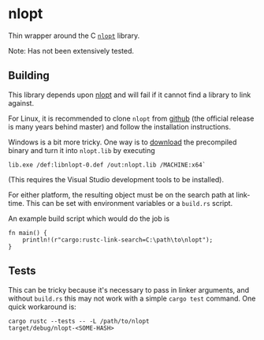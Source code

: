 # nlopt

Thin wrapper around the C [`nlopt`](https://nlopt.readthedocs.io/en/latest/) library.

Note: Has not been extensively tested.

## Building

This library depends upon [nlopt](http://nlopt.readthedocs.io) and will fail if it cannot find a library to link against.

For Linux, it is recommended to clone `nlopt` from [github](http://github.com/stevengj/nlopt) (the official release is
many years behind master) and follow the installation instructions.

Windows is a bit more tricky. One way is to [download](http://ab-initio.mit.edu/nlopt/nlopt-2.4.2-dll64.zip) the precompiled
binary and turn it into `nlopt.lib` by executing
```
lib.exe /def:libnlopt-0.def /out:nlopt.lib /MACHINE:x64`
```
(This requires the Visual Studio development tools to be installed).

For either platform, the resulting object must be on the search path at link-time. This can be set with
environment variables or a `build.rs` script.

An example build script which would do the job is

```
fn main() {
    println!(r"cargo:rustc-link-search=C:\path\to\nlopt");
}
```

## Tests

This can be tricky because it's necessary to pass in linker arguments, and without `build.rs` this may
not work with a simple `cargo test` command. One quick workaround is:
```
cargo rustc --tests -- -L /path/to/nlopt
target/debug/nlopt-<SOME-HASH>
```
